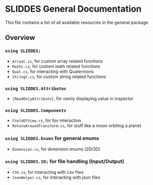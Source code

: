 # SLIDDES General Documentation
This file contains a list of all available resources in the general package

## Overview
### `using SLIDDES;`
- `ArrayC.cs`, for custom array related functions
- `MathC.cs`, for custom math related functions
- `Quat.cs`, for interacting with Quaternions
- `StringC.cs`, for custom string related functions

### `using SLIDDES.Attributes`
- `[ReadOnlyAttribute]`, for ownly displaying value in inspector

### `using SLIDDES.Components`
- `FieldOfView.cs`, for fov interaction
- `RotateAroundTransform.cs`, for stuff like a moon orbiting a planet

### `using SLIDDES.Enums` for general enums
- `Dimension.cs`, for dimension enums (2D/3D)

### `using SLIDDES.IO;` for file handling (Input/Output)
- `CSV.cs`, for interacting with csv files
- `JsonHelper.cs`, for interacting with json files